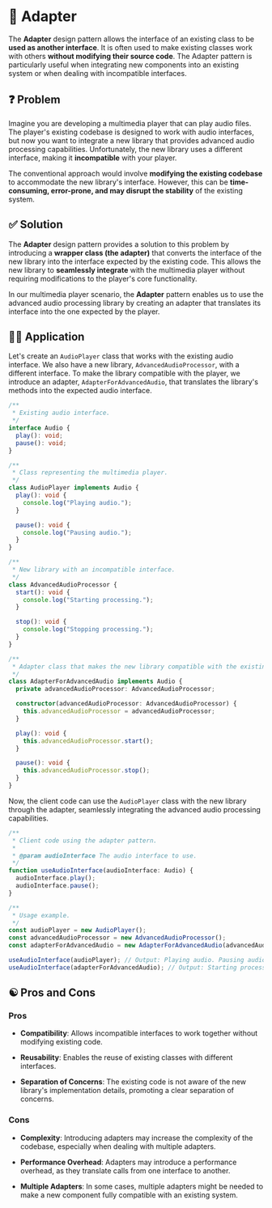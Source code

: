 # 🔄 Adapter

The **Adapter** design pattern allows the interface of an existing class to be **used as another interface**. It is often used to make existing classes work with others **without modifying their source code**. The Adapter pattern is particularly useful when integrating new components into an existing system or when dealing with incompatible interfaces.

## ❓ Problem

Imagine you are developing a multimedia player that can play audio files. The player's existing codebase is designed to work with audio interfaces, but now you want to integrate a new library that provides advanced audio processing capabilities. Unfortunately, the new library uses a different interface, making it **incompatible** with your player.

The conventional approach would involve **modifying the existing codebase** to accommodate the new library's interface. However, this can be **time-consuming, error-prone, and may disrupt the stability** of the existing system.

## ✅ Solution

The **Adapter** design pattern provides a solution to this problem by introducing a **wrapper class (the adapter)** that converts the interface of the new library into the interface expected by the existing code. This allows the new library to **seamlessly integrate** with the multimedia player without requiring modifications to the player's core functionality.

In our multimedia player scenario, the **Adapter** pattern enables us to use the advanced audio processing library by creating an adapter that translates its interface into the one expected by the player.

## ✍🏻 Application

Let's create an `AudioPlayer` class that works with the existing audio interface. We also have a new library, `AdvancedAudioProcessor`, with a different interface. To make the library compatible with the player, we introduce an adapter, `AdapterForAdvancedAudio`, that translates the library's methods into the expected audio interface.

```typescript
/**
 * Existing audio interface.
 */
interface Audio {
  play(): void;
  pause(): void;
}

/**
 * Class representing the multimedia player.
 */
class AudioPlayer implements Audio {
  play(): void {
    console.log("Playing audio.");
  }

  pause(): void {
    console.log("Pausing audio.");
  }
}

/**
 * New library with an incompatible interface.
 */
class AdvancedAudioProcessor {
  start(): void {
    console.log("Starting processing.");
  }

  stop(): void {
    console.log("Stopping processing.");
  }
}

/**
 * Adapter class that makes the new library compatible with the existing audio interface.
 */
class AdapterForAdvancedAudio implements Audio {
  private advancedAudioProcessor: AdvancedAudioProcessor;

  constructor(advancedAudioProcessor: AdvancedAudioProcessor) {
    this.advancedAudioProcessor = advancedAudioProcessor;
  }

  play(): void {
    this.advancedAudioProcessor.start();
  }

  pause(): void {
    this.advancedAudioProcessor.stop();
  }
}
```

Now, the client code can use the `AudioPlayer` class with the new library through the adapter, seamlessly integrating the advanced audio processing capabilities.

```typescript
/**
 * Client code using the adapter pattern.
 *
 * @param audioInterface The audio interface to use.
 */
function useAudioInterface(audioInterface: Audio) {
  audioInterface.play();
  audioInterface.pause();
}

/**
 * Usage example.
 */
const audioPlayer = new AudioPlayer();
const advancedAudioProcessor = new AdvancedAudioProcessor();
const adapterForAdvancedAudio = new AdapterForAdvancedAudio(advancedAudioProcessor);

useAudioInterface(audioPlayer); // Output: Playing audio. Pausing audio.
useAudioInterface(adapterForAdvancedAudio); // Output: Starting processing. Stopping processing.
```

## ☯️ Pros and Cons

### Pros

- **Compatibility**: Allows incompatible interfaces to work together without modifying existing code.

- **Reusability**: Enables the reuse of existing classes with different interfaces.

- **Separation of Concerns**: The existing code is not aware of the new library's implementation details, promoting a clear separation of concerns.

### Cons

- **Complexity**: Introducing adapters may increase the complexity of the codebase, especially when dealing with multiple adapters.

- **Performance Overhead**: Adapters may introduce a performance overhead, as they translate calls from one interface to another.

- **Multiple Adapters**: In some cases, multiple adapters might be needed to make a new component fully compatible with an existing system.